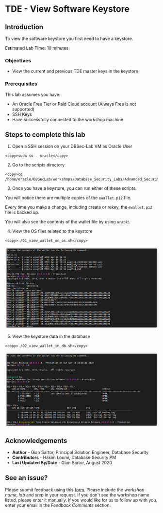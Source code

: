 # TDE - View Software Keystore

## Introduction

To view the software keystore you first need to have a keystore.

Estimated Lab Time: 10 minutes

### Objectives
- View the current and previous TDE master keys in the keystore

### Prerequisites
This lab assumes you have:
- An Oracle Free Tier or Paid Cloud account (Always Free is not supported)
- SSH Keys
- Have successfully connected to the workshop machine

## Steps to complete this lab

1. Open a SSH session on your DBSec-Lab VM as Oracle User

````
<copy>sudo su - oracle</copy>
````

2. Go to the scripts directory

````
<copy>cd /home/oracle/DBSecLab/workshops/Database_Security_Labs/Advanced_Security/TDE/View_Software_Keystore</copy>
````

3. Once you have a keystore, you can run either of these scripts.

  You will notice there are multiple copies of the `ewallet.p12` file.

  Every time you make a change, including create or rekey, the `ewallet.p12` file is backed up.

  You will also see the contents of the wallet file by using `orapki`

4. View the OS files related to the keystore

````
<copy>./01_view_wallet_on_os.sh</copy>
````            

   ![](./images/tde-008.png)

5. View the keystore data in the database

````
<copy>./02_view_wallet_in_db.sh</copy>
````

   ![](./images/tde-009.png)

## Acknowledgements
- **Author** - Gian Sartor, Principal Solution Engineer, Database Security
- **Contributors** - Hakim Loumi, Database Security PM
- **Last Updated By/Date** - Gian Sartor, August 2020

## See an issue?
Please submit feedback using this [form](https://apexapps.oracle.com/pls/apex/f?p=133:1:::::P1_FEEDBACK:1). Please include the *workshop name*, *lab* and *step* in your request.  If you don't see the workshop name listed, please enter it manually. If you would like for us to follow up with you, enter your email in the *Feedback Comments* section.
